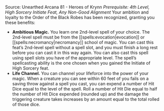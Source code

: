 Source: Unearthed Arcana 81 - Heroes of Krynn
*Prerequisite: 4th Level, High Sorcery Initiate Feat, Any Non-Good Alignment*
Your ambition and loyalty to the Order of the Black Robes has been recognized, granting you these benefits:
* **Ambitious Magic.** You learn one 2nd-level spell of your choice. The 2nd-level spell must be from the [[spells:evocation|evocation]] or [[spells:necromancy|necromancy]] school of magic. You can cast this feat’s 2nd-level spell without a spell slot, and you must finish a long rest before you can cast it in this way again. You can also cast this spell using spell slots you have of the appropriate level. The spell’s spellcasting ability is the one chosen when you gained the Initiate of High Sorcery feat.
* **Life Channel.** You can channel your lifeforce into the power of your magic. When a creature you can see within 60 feet of you fails on a saving throw against a spell you cast, you can expend a number of Hit Dice equal to the level of the spell. Roll a number of Hit Die equal to half the number of Hit Dice expended (rounded up) and the damage the triggering creature takes increases by an amount equal to the total rolled of those dice.